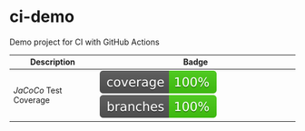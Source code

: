 # ci-demo
Demo project for CI with GitHub Actions

| Description            | Badge                                                                                                                                                                                                                                    |
|------------------------|------------------------------------------------------------------------------------------------------------------------------------------------------------------------------------------------------------------------------------------|
| *JaCoCo* Test Coverage | [![coverage](.github/badges/jacoco.svg)](https://github.com/vojkog/ci-demo/actions/workflows/java-ci-demo.yml) [![branches coverage](.github/badges/branches.svg)](https://github.com/vojkog/ci-demo/actions/workflows/java-ci-demo.yml) |
